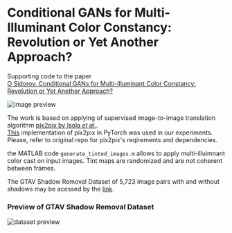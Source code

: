 # Conditional GANs for Multi-Illuminant Color Constancy: Revolution or Yet Another Approach?
Supporting code to the paper <br>
[O Sidorov. Conditional GANs for Multi-Illuminant Color Constancy: Revolution or Yet Another Approach?](https://arxiv.org/)
<br>

![image preview](https://github.com/acecreamu/Color-Constancy-pix2pix/blob/master/image.jpg)

The work is based on applying of supervised image-to-image translation algorithm [pix2pix by Isola *et al.*](https://arxiv.org/abs/1611.07004). <br>
[This](https://github.com/junyanz/pytorch-CycleGAN-and-pix2pix) implementation of pix2pix in PyTorch was used in our experiments. Please, refer to original repo for pix2pix's reqirements and dependencies.

the MATLAB code `generate_tinted_images.m` allows to apply multi-illuimnant color cast on input images. Tint maps are randomized and are not coherent between frames.

The GTAV Shadow Removal Dataset of 5,723 image pairs with and without shadows may be acessed by the [link]().

### Preview of GTAV Shadow Removal Dataset 

![dataset preview](https://github.com/acecreamu/Color-Constancy-pix2pix/blob/master/preview.jpg)
